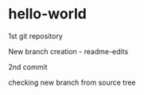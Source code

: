 # hello-world
1st git repository

New branch creation - readme-edits

2nd commit

checking new branch from source tree
